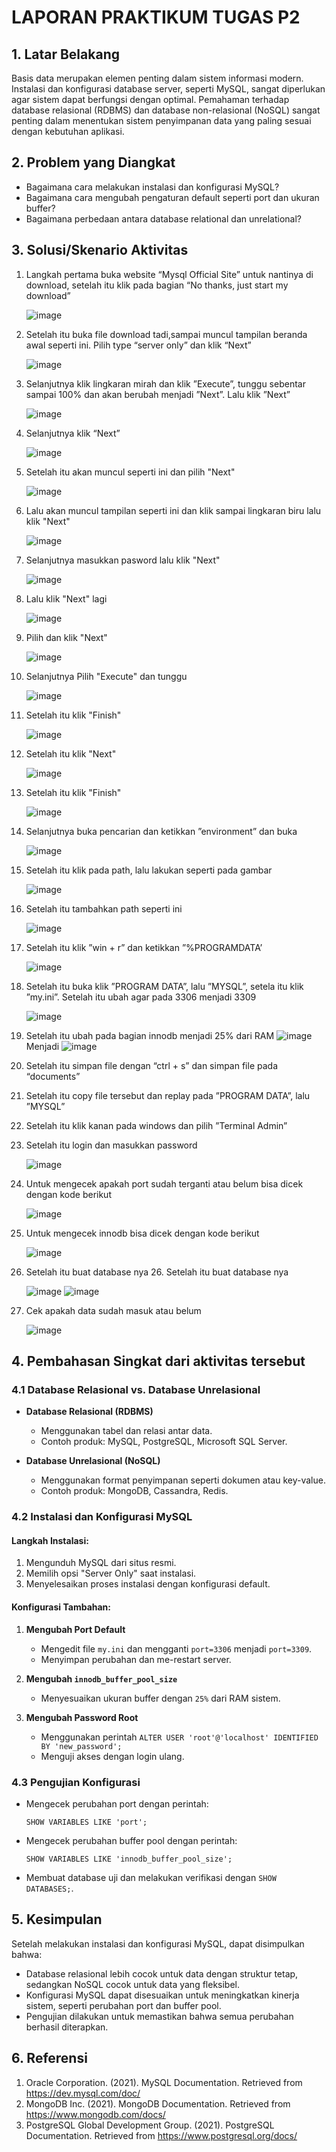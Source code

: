 # LAPORAN PRAKTIKUM TUGAS P2




## **1. Latar Belakang**
Basis data merupakan elemen penting dalam sistem informasi modern. Instalasi dan konfigurasi database server, seperti MySQL, sangat diperlukan agar sistem dapat berfungsi dengan optimal. Pemahaman terhadap database relasional (RDBMS) dan database non-relasional (NoSQL) sangat penting dalam menentukan sistem penyimpanan data yang paling sesuai dengan kebutuhan aplikasi.

## **2. Problem yang Diangkat**
- Bagaimana cara melakukan instalasi dan konfigurasi MySQL?
- Bagaimana cara mengubah pengaturan default seperti port dan ukuran buffer?
- Bagaimana perbedaan antara database relational dan unrelational?

## **3. Solusi/Skenario Aktivitas**
1. Langkah pertama buka website “Mysql Official Site” untuk nantinya di download, setelah itu klik pada bagian “No thanks, just start my download”
   
    ![image](https://github.com/user-attachments/assets/8d30197a-4880-4e15-9445-438b28f00d41)

2. Setelah itu buka file download tadi,sampai muncul tampilan beranda awal seperti ini. Pilih type “server only” dan klik “Next”
   
    ![image](https://github.com/user-attachments/assets/63e0ea49-2a64-42ff-99f5-14170929039a)

3. Selanjutnya klik lingkaran mirah dan klik ”Execute”, tunggu sebentar sampai 
100% dan akan berubah menjadi ”Next”. Lalu klik ”Next”
   
    ![image](https://github.com/user-attachments/assets/d26a3128-bc03-4c7c-af21-5a7811077edc)

4. Selanjutnya klik “Next”
   
    ![image](https://github.com/user-attachments/assets/abfb49f8-ae19-41ef-8ca9-d4af0774d44f)

5. Setelah itu akan muncul seperti ini dan pilih "Next"
   
    ![image](https://github.com/user-attachments/assets/d4dead8f-9a18-43ec-975f-b9685d035c87)

6. Lalu akan muncul tampilan seperti ini dan klik sampai lingkaran biru lalu klik "Next"
    
    ![image](https://github.com/user-attachments/assets/d643c84a-ccde-4ec8-94a0-971990981ed5)

7. Selanjutnya masukkan pasword lalu klik "Next"

    ![image](https://github.com/user-attachments/assets/2d69c098-a6e8-4e23-9d4a-3e59fb56c37b)

8. Lalu klik "Next" lagi
   
    ![image](https://github.com/user-attachments/assets/a7839870-fbb4-49f8-83fb-9ee4047e4bde)

9. Pilih dan klik "Next"
    
    ![image](https://github.com/user-attachments/assets/31c2563e-403b-4fb4-9c9c-82fd35bbda95)

10. Selanjutnya Pilih "Execute" dan tunggu

    ![image](https://github.com/user-attachments/assets/dfd9eb19-9421-40cd-b9d3-f41347b693d8)

11. Setelah itu klik "Finish"

    ![image](https://github.com/user-attachments/assets/7e36227d-473c-46da-bdfa-22eb7271a759)

12. Setelah itu klik "Next"
    
     ![image](https://github.com/user-attachments/assets/fc64dcf2-9205-4060-b4dc-218447029309)

13. Setelah itu klik "Finish"
    
     ![image](https://github.com/user-attachments/assets/58be230e-0fde-4cee-af8c-824419faf25d)

14. Selanjutnya buka pencarian dan ketikkan ”environment” dan buka
    
     ![image](https://github.com/user-attachments/assets/a0c95aff-2d0a-433d-89df-05a421ae7498)

15. Setelah itu klik pada path, lalu lakukan seperti pada gambar
     
     ![image](https://github.com/user-attachments/assets/97154e20-0fa3-4a52-9e12-384b642b2382)

16. Setelah itu tambahkan path seperti ini 

     ![image](https://github.com/user-attachments/assets/e5179d01-8978-4623-9166-4c6f45e17203)

17. Setelah itu klik ”win + r” dan ketikkan ”%PROGRAMDATA’

     ![image](https://github.com/user-attachments/assets/1bd1d77c-1b70-488b-b07e-f345a3ed87ad)

18. Setelah itu buka klik  ”PROGRAM DATA”, lalu ”MYSQL”, setela itu klik ”my.ini”. Setelah itu ubah agar pada 3306 menjadi 3309

     ![image](https://github.com/user-attachments/assets/fec30ea4-1201-4b72-ae41-2a16e408495c)

19. Setelah itu ubah pada bagian innodb menjadi 25% dari RAM
     ![image](https://github.com/user-attachments/assets/6cb4c092-6391-4b3a-8e12-d52dba763de5)
Menjadi
     ![image](https://github.com/user-attachments/assets/54880704-37e8-487e-b1c6-ab6b904043eb)

20. Setelah itu simpan file dengan “ctrl + s” dan simpan file pada “documents” 
21.	Setelah itu copy file tersebut dan replay pada ”PROGRAM DATA”, lalu ”MYSQL” 
22.	Setelah itu klik kanan pada windows dan pilih ”Terminal Admin” 
23.	Setelah itu login dan masukkan password 

     ![image](https://github.com/user-attachments/assets/1bca4bcd-9b08-4a2a-829a-b85161370425)

24. Untuk mengecek apakah port sudah terganti atau belum bisa dicek dengan kode berikut

     ![image](https://github.com/user-attachments/assets/1c942e02-a124-4a69-a501-31c92f908ad0)

25. Untuk mengecek innodb bisa dicek dengan kode berikut
    
     ![image](https://github.com/user-attachments/assets/277c6e68-36e4-45b6-830b-f2044b34d3da)

26. Setelah itu buat database nya 26.	Setelah itu buat database nya

     ![image](https://github.com/user-attachments/assets/35c753b8-15dd-437e-83f9-01a729054271)
     ![image](https://github.com/user-attachments/assets/ea0815d4-6460-4a97-9653-d4214e20e0e6)

27. Cek apakah data sudah masuk atau belum
    
     ![image](https://github.com/user-attachments/assets/c6f68006-de7a-4a75-8950-31c45c9e1946)

## **4. Pembahasan Singkat dari aktivitas tersebut**
### **4.1 Database Relasional vs. Database Unrelasional**
- **Database Relasional (RDBMS)**
  - Menggunakan tabel dan relasi antar data.
  - Contoh produk: MySQL, PostgreSQL, Microsoft SQL Server.
  
- **Database Unrelasional (NoSQL)**
  - Menggunakan format penyimpanan seperti dokumen atau key-value.
  - Contoh produk: MongoDB, Cassandra, Redis.

### **4.2 Instalasi dan Konfigurasi MySQL**
#### **Langkah Instalasi:**
1. Mengunduh MySQL dari situs resmi.
2. Memilih opsi "Server Only" saat instalasi.
3. Menyelesaikan proses instalasi dengan konfigurasi default.

#### **Konfigurasi Tambahan:**
1. **Mengubah Port Default**
   - Mengedit file `my.ini` dan mengganti `port=3306` menjadi `port=3309`.
   - Menyimpan perubahan dan me-restart server.
   
2. **Mengubah `innodb_buffer_pool_size`**
   - Menyesuaikan ukuran buffer dengan `25%` dari RAM sistem.

3. **Mengubah Password Root**
   - Menggunakan perintah `ALTER USER 'root'@'localhost' IDENTIFIED BY 'new_password';`
   - Menguji akses dengan login ulang.

### **4.3 Pengujian Konfigurasi**
- Mengecek perubahan port dengan perintah:
  ```
  SHOW VARIABLES LIKE 'port';
  ```
- Mengecek perubahan buffer pool dengan perintah:
  ```
  SHOW VARIABLES LIKE 'innodb_buffer_pool_size';
  ```
- Membuat database uji dan melakukan verifikasi dengan `SHOW DATABASES;`.

## **5. Kesimpulan**
Setelah melakukan instalasi dan konfigurasi MySQL, dapat disimpulkan bahwa:
- Database relasional lebih cocok untuk data dengan struktur tetap, sedangkan NoSQL cocok untuk data yang fleksibel.
- Konfigurasi MySQL dapat disesuaikan untuk meningkatkan kinerja sistem, seperti perubahan port dan buffer pool.
- Pengujian dilakukan untuk memastikan bahwa semua perubahan berhasil diterapkan.

## **6. Referensi**
1. Oracle Corporation. (2021). MySQL Documentation. Retrieved from https://dev.mysql.com/doc/
2. MongoDB Inc. (2021). MongoDB Documentation. Retrieved from https://www.mongodb.com/docs/
3. PostgreSQL Global Development Group. (2021). PostgreSQL Documentation. Retrieved from https://www.postgresql.org/docs/


